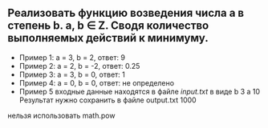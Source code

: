 ## Реализовать функцию возведения числа а в степень b. a, b ∈ Z. Сводя количество выполняемых действий к минимуму. 
- Пример 1: а = 3, b = 2, ответ: 9 
- Пример 2: а = 2, b = -2, ответ: 0.25
- Пример 3: а = 3, b = 0, ответ: 1
- Пример 4: а = 0, b = 0, ответ: не определено
- Пример 5
входные данные находятся в файле *input.txt* в виде
b 3
a 10
Результат нужно сохранить в файле output.txt
1000

нельзя использовать math.pow